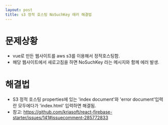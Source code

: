```yaml
---
layout: post
title: s3 정적 호스팅 NoSuchKey 에러 해결법
---
```


# 문제상황

- vue로 만든 웹사이트를 aws s3를 이용해서 정적호스팅함.
- 해당 웹사이트에서 새로고침을 하면 NoSuchKey 라는 메시지와 함께 에러 발생.

# 해결법

- S3 정적 호스팅 properties에 있는 'index document'와 'error document'입력란 모두에다가 'index.html' 입력하면 해결됨.
- 참고: https://github.com/kriasoft/react-firebase-starter/issues/141#issuecomment-285772833